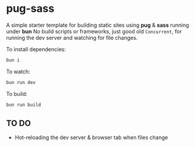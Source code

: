 # pug-sass

A simple starter template for building static sites using **pug** & **sass** running under **bun**
No build scripts or frameworks, just good old `Concurrent`, for running the dev server and watching for file changes.

To install dependencies:

```bash
bun i
```

To watch:

```bash
bun run dev
```

To build:
```bash
bun run build
```

## TO DO
- Hot-reloading the dev server & browser tab when files change